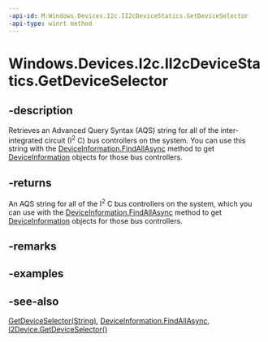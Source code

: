 ```yaml
---
-api-id: M:Windows.Devices.I2c.II2cDeviceStatics.GetDeviceSelector
-api-type: winrt method
---
```


<!-- Method syntax
public string GetDeviceSelector()
-->

# Windows.Devices.I2c.II2cDeviceStatics.GetDeviceSelector

## -description
Retrieves an Advanced Query Syntax (AQS) string for all of the inter-integrated circuit (I<sup>2</sup> C) bus controllers on the system. You can use this string with the [DeviceInformation.FindAllAsync](../windows.devices.enumeration/deviceinformation_findallasync_1257462890.md) method to get [DeviceInformation](../windows.devices.enumeration/deviceinformation.md) objects for those bus controllers.

## -returns
An AQS string for all of the I<sup>2</sup> C bus controllers on the system, which you can use with the [DeviceInformation.FindAllAsync](../windows.devices.enumeration/deviceinformation_findallasync_1257462890.md) method to get [DeviceInformation](../windows.devices.enumeration/deviceinformation.md) objects for those bus controllers.

## -remarks

## -examples

## -see-also
[GetDeviceSelector(String)](ii2cdevicestatics_getdeviceselector_1752695616.md), [DeviceInformation.FindAllAsync](../windows.devices.enumeration/deviceinformation_findallasync_1257462890.md), [I2Device.GetDeviceSelector()](i2cdevice_getdeviceselector_838466080.md)